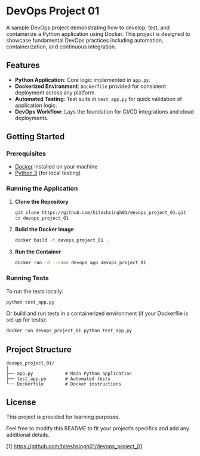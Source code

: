 # DevOps Project 01

A sample DevOps project demonstrating how to develop, test, and containerize a Python application using Docker. This project is designed to showcase fundamental DevOps practices including automation, containerization, and continuous integration.

## Features

- **Python Application**: Core logic implemented in `app.py`.
- **Dockerized Environment**: `Dockerfile` provided for consistent deployment across any platform.
- **Automated Testing**: Test suite in `test_app.py` for quick validation of application logic.
- **DevOps Workflow**: Lays the foundation for CI/CD integrations and cloud deployments.

## Getting Started

### Prerequisites

- [Docker](https://www.docker.com/get-started) installed on your machine
- [Python 3](https://www.python.org/downloads/) (for local testing)

### Running the Application

1. **Clone the Repository**
   ```bash
   git clone https://github.com/hiteshsingh01/devops_project_01.git
   cd devops_project_01
   ```

2. **Build the Docker Image**
   ```bash
   docker build -t devops_project_01 .
   ```

3. **Run the Container**
   ```bash
   docker run -d --name devops_app devops_project_01
   ```

### Running Tests

To run the tests locally:
```bash
python test_app.py
```

Or build and run tests in a containerized environment (if your Dockerfile is set up for tests):
```bash
docker run devops_project_01 python test_app.py
```

## Project Structure

```
devops_project_01/
│
├── app.py            # Main Python application
├── test_app.py       # Automated tests
└── Dockerfile        # Docker instructions
```

## License

This project is provided for learning purposes.

Feel free to modify this README to fit your project’s specifics and add any additional details.

[1] https://github.com/hiteshsingh01/devops_project_01

